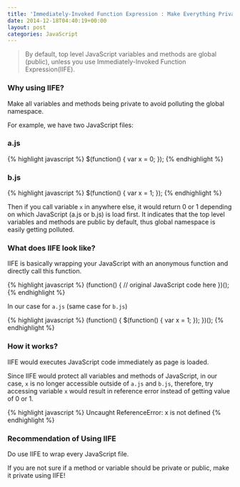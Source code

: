 ```yaml
---
title: 'Immediately-Invoked Function Expression : Make Everything Private'
date: 2014-12-18T04:40:19+00:00
layout: post
categories: JavaScript
---
```


> By default, top level JavaScript variables and methods are global (public), unless you use Immediately-Invoked Function Expression(IIFE).

### Why using IIFE?

Make all variables and methods being private to avoid polluting the global namespace.

For example, we have two JavaScript files:

### a.js

{% highlight javascript %}
$(function() {
  var x = 0;
});
{% endhighlight %}

### b.js

{% highlight javascript %}
$(function() {
  var x = 1;
});
{% endhighlight %}

Then if you call variable `x` in anywhere else, it would return 0 or 1 depending on which JavaScript (a.js or b.js) is load first. It indicates that the top level variables and methods are public by default, thus global namespace is easily getting polluted.

### What does IIFE look like?

IIFE is basically wrapping your JavaScript with an anonymous function and directly call this function.

{% highlight javascript %}
(function() {
  // original JavaScript code here
})();
{% endhighlight %}

In our case for `a.js` (same case for `b.js`)

{% highlight javascript %}
(function() {
  $(function() {
    var x = 1;
  });
})();
{% endhighlight %}

### How it works?

IIFE would executes JavaScript code immediately as page is loaded.

Since IIFE would protect all variables and methods of JavaScript, in our case, `x` is no longer accessible outside of `a.js` and `b.js`, therefore, try accessing variable `x` would result in reference error instead of getting value of 0 or 1.

{% highlight javascript %}
Uncaught ReferenceError: x is not defined
{% endhighlight %}

### Recommendation of Using IIFE

Do use IIFE to wrap every JavaScript file.

If you are not sure if a method or variable should be private or public, make it private using IIFE!
